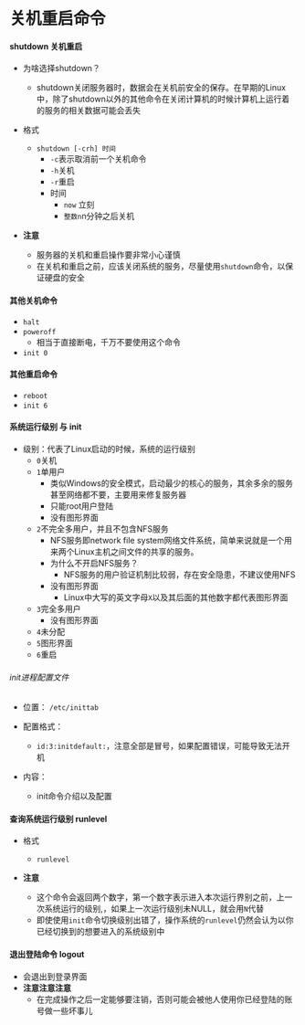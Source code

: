 # 关机重启命令

#### shutdown 关机重启
- 为啥选择shutdown？
	- shutdown关闭服务器时，数据会在关机前安全的保存。在早期的Linux中，除了shutdown以外的其他命令在关闭计算机的时候计算机上运行着的服务的相关数据可能会丢失
- 格式
	- `shutdown [-crh] 时间`
		- `-c`表示取消前一个关机命令
		- `-h`关机
		- `-r`重启
		- 时间
			- `now` 立刻
			- `整数n`n分钟之后关机 

- **注意**
	- 服务器的关机和重启操作要非常小心谨慎
	- 在关机和重启之前，应该关闭系统的服务，尽量使用`shutdown`命令，以保证硬盘的安全


#### 其他关机命令
- `halt`
- `poweroff`
	- 相当于直接断电，千万不要使用这个命令
- `init 0`

#### 其他重启命令
- `reboot`
- `init 6`

#### 系统运行级别 与 init
- 级别：代表了Linux启动的时候，系统的运行级别
	- `0`关机
	- `1`单用户
		- 类似Windows的安全模式，启动最少的核心的服务，其余多余的服务甚至网络都不要，主要用来修复服务器
		- 只能root用户登陆
		- 没有图形界面
	- `2`不完全多用户，并且不包含NFS服务
		- NFS服务即network file system网络文件系统，简单来说就是一个用来两个Linux主机之间文件的共享的服务。
		- 为什么不开启NFS服务？
			- NFS服务的用户验证机制比较弱，存在安全隐患，不建议使用NFS
		- 没有图形界面
			- Linux中大写的英文字母`X`以及其后面的其他数字都代表图形界面
	- `3`完全多用户
		- 没有图形界面
	- `4`未分配
	- `5`图形界面
	- `6`重启
	
###### init进程配置文件
- 位置： `/etc/inittab`

- 配置格式：
	- `id:3:initdefault:`，注意全部是冒号，如果配置错误，可能导致无法开机

- 内容：
	- init命令介绍以及配置


#### 查询系统运行级别 runlevel
- 格式
	- `runlevel`

- **注意**
	- 这个命令会返回两个数字，第一个数字表示进入本次运行界别之前，上一次系统运行的级别,，如果上一次运行级别未NULL，就会用`N`代替
	- 即使使用`init`命令切换级别出错了，操作系统的`runlevel`仍然会认为以你已经切换到的想要进入的系统级别中


#### 退出登陆命令  logout
- 会退出到登录界面
- **注意注意注意**
	- 在完成操作之后一定能够要注销，否则可能会被他人使用你已经登陆的账号做一些坏事儿